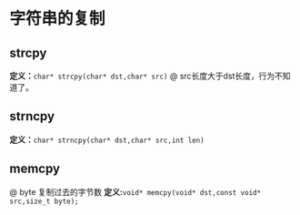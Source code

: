 # 字符串的复制

## strcpy

**定义：**`char* strcpy(char* dst,char* src)`
@ src长度大于dst长度，行为不知道了。

## strncpy

**定义：**`char* strncpy(char* dst,char* src,int len)`

## memcpy

@ byte 复制过去的字节数
**定义:**`void* memcpy(void* dst,const void* src,size_t byte);`
